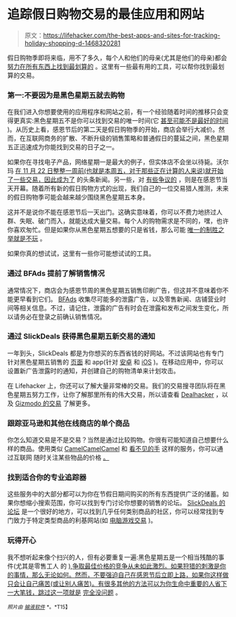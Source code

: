 # 追踪假日购物交易的最佳应用和网站

> 原文：<https://lifehacker.com/the-best-apps-and-sites-for-tracking-holiday-shopping-d-1468320281>

假日购物季即将来临，用不了多久，每个人和他们的母亲(尤其是他们的母亲)都会 [努力在所有东西上找到最划算的](https://lifehacker.com/how-to-quickly-tell-if-a-deal-is-really-a-deal-on-black-5862155) 。这里有一些最有用的工具，可以帮你找到最划算的交易。



### 第一:不要因为是黑色星期五就去购物

在我们进入你想要使用的应用程序和网站之前，有一个经验随着时间的推移只会变得更真实:黑色星期五不是你可以找到交易的唯一时间(它 [甚至可能不是最好的时间](https://lifehacker.com/why-black-friday-may-not-be-the-best-time-to-shop-for-b-5961376) )。从历史上看，感恩节后的第二天是假日购物季的开始，商店会举行大减价。然而，在互联网商务的扩散、不断升级的销售策略和普通假日的蔓延之间，黑色星期五正迅速成为你能找到交易的日子之一。

如果你在寻找电子产品，网络星期一是最大的例子，但实体店不会坐以待毙。沃尔玛 [在 11 月 22 日整整一周前(也就是本周五，对于那些正在计算的人来说)就开始了一些交易，因此成为了](https://gizmodo.com/walmart-will-match-competing-black-friday-prices-a-week-1467446783) 的头条新闻。另一些，对 [有些争议的](http://www.huffingtonpost.com/2013/11/11/target-open-on-thanksgiving_n_4252761.html) ，则是在感恩节当天开幕。随着所有新的假日购物方式的出现，我们自己的一位交易猎人推测，未来的假日购物季可能会越来越少围绕黑色星期五本身。

这并不是说你不能在感恩节后一天出门。这确实意味着，你可以不费力地挤过人群、失眠、破门而入，就能达成大量交易。每个人的购物需求是不同的，嘿，也许你喜欢匆忙。但是如果你从黑色星期五想要的只是省钱，那么可能 [唯一的制胜之举就是不玩](http://www.youtube.com/watch?feature=player_detailpage&v=NHWjlCaIrQo#t=214) 。

如果你真的想试试，这里有一些你可能想试试的工具。

### 通过 BFAds 提前了解销售情况

通常情况下，商店会为感恩节周的黑色星期五销售印刷广告，但这并不意味着你不能更早看到它们。 [BFAds](http://bfads.net/) 收集尽可能多的泄露广告，以及零售新闻、店铺营业时间等相关信息。不过，请记住，泄露的广告有时会在泄露和发布之间发生变化，所以请务必在登录之前确认销售情况。

### 通过 SlickDeals 获得黑色星期五新交易的通知

一年到头，SlickDeals 都是为你想买的东西省钱的好网站。不过该网站也有专门针对黑色星期五销售的 [页面](http://slickdeals.net/blackfriday/) 和 app(针对 [安卓](https://play.google.com/store/apps/details?id=net.slickdeals.blackfriday) 和 [iOS](https://itunes.apple.com/us/app/black-friday-app-by-slickdeals/id732952236?ls=1&mt=8) )。在移动应用中，你可以设置新广告泄露时的通知，并创建自己的购物清单来计划攻击。

在 Lifehacker 上，你还可以了解大量非常棒的交易。我们的交易搜寻团队将在黑色星期五努力工作，让你了解那里所有的伟大交易，所以请查看 [Dealhacker](http://lifehacker.com/tag/dealhacker) ，以及 [Gizmodo 的交易](http://gizmodo.com/tag/deals) 了解更多。

### 跟踪亚马逊和其他在线商店的单个商品

你怎么知道交易是不是交易？当然是通过比较购物。你很有可能知道自己想要什么样的商品。使用类似 [CamelCamelCamel](http://camelcamelcamel.com/) 和 [看不见的手](http://www.getinvisiblehand.com/) 这样的服务，你可以通过互联网 随时关注某些物品的价格 [。](https://lifehacker.com/how-to-automate-your-discounts-and-always-get-the-best-5978851)

### 找到适合你的专业追踪器

这些服务中的大部分都可以为你在节假日期间购买的所有东西提供广泛的储蓄。如果你想缩小搜索范围，你可以找到专门讨论你想要的销售的论坛。 [SlickDeals 的论坛](http://slickdeals.net/forums/) 是一个很好的地方，可以找到几乎任何类别商品的社区，你可以经常找到专门致力于特定类型商品的利基网站(如 [电脑游戏交易](https://lifehacker.com/beyond-steam-the-best-places-to-find-deals-on-pc-games-1459538571) )。

### 玩得开心

我不想听起来像个扫兴的人，但有必要重复一遍:黑色星期五是一个相当残酷的事件(尤其是零售工人 的 [),争取最佳价格的竞争从未如此激烈。如果狩猎的刺激是你的事情，那么无论如何。然而，不要强迫自己在感恩节后立即上路，如果你这样做只会让自己痛苦(或让别人痛苦)。有很多其他的方法可以为你生命中重要的人省下一大笔钱，跳过这一项就是](https://lifehacker.com/how-to-survive-long-holiday-shifts-as-a-retail-worker-1464023647) [完全没问题](http://lifehacker.com/is-it-ever-worthwhile-to-line-up-for-black-friday-5862023) 。

<small>*照片由*</small> [<small>*输液软件*</small>](http://www.flickr.com/photos/infusionsoft/5187838415/) <small>*。*T15】</small>